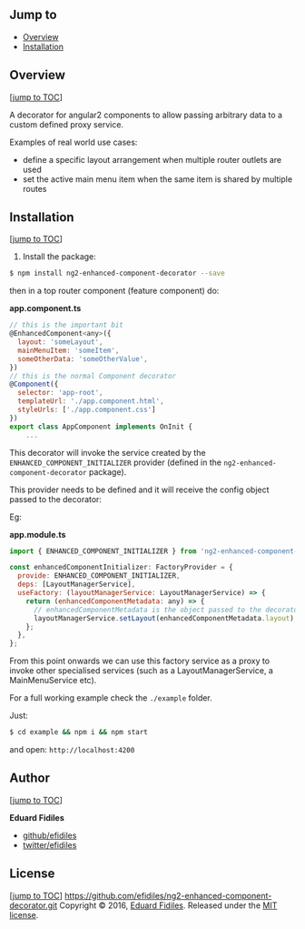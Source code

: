 ## Jump to

* [Overview](#overview)
* [Installation](#installation)

## Overview 
[[jump to TOC](#jump-to)]

A decorator for angular2 components to allow passing arbitrary data to 
a custom defined proxy service.

Examples of real world use cases:
- define a specific layout arrangement when multiple router outlets are used
- set the active main menu item when the same item is shared by multiple routes


## Installation
[[jump to TOC](#jump-to)]

1. Install the package:  
```sh
$ npm install ng2-enhanced-component-decorator --save
```

then in a top router component (feature component) do:

**app.component.ts**

```js
// this is the important bit
@EnhancedComponent<any>({
  layout: 'someLayout',
  mainMenuItem: 'someItem',
  someOtherData: 'someOtherValue',
})
// this is the normal Component decorator
@Component({
  selector: 'app-root',
  templateUrl: './app.component.html',
  styleUrls: ['./app.component.css']
})
export class AppComponent implements OnInit {
    ...
``` 
This decorator will invoke the service created by the 
`ENHANCED_COMPONENT_INITIALIZER` provider (defined in the 
`ng2-enhanced-component-decorator` package).

This provider needs to be defined and it will receive the config 
object passed to the decorator:

Eg: 

**app.module.ts**

```js
import { ENHANCED_COMPONENT_INITIALIZER } from 'ng2-enhanced-component-decorator';

const enhancedComponentInitializer: FactoryProvider = {
  provide: ENHANCED_COMPONENT_INITIALIZER,
  deps: [LayoutManagerService],
  useFactory: (layoutManagerService: LayoutManagerService) => {
    return (enhancedComponentMetadata: any) => {
      // enhancedComponentMetadata is the object passed to the decorator
      layoutManagerService.setLayout(enhancedComponentMetadata.layout)
    };
  },
};
```
From this point onwards we can use this factory service as a proxy to invoke 
other specialised services (such as a LayoutManagerService, a MainMenuService etc).

For a full working example check the `./example` folder.

Just: 
```sh
$ cd example && npm i && npm start
```

and open: `http://localhost:4200`

## Author 
[[jump to TOC](#jump-to)]

**Eduard Fidiles**

* [github/efidiles](https://github.com/efidiles)
* [twitter/efidiles](http://twitter.com/efidiles)

## License 
[[jump to TOC](#jump-to)]
https://github.com/efidiles/ng2-enhanced-component-decorator.git
Copyright © 2016, [Eduard Fidiles](https://github.com/efidiles).
Released under the [MIT license](https://github.com/ng2-enhanced-component-decorator/ng2-enhanced-component-decorator/blob/master/LICENSE).
